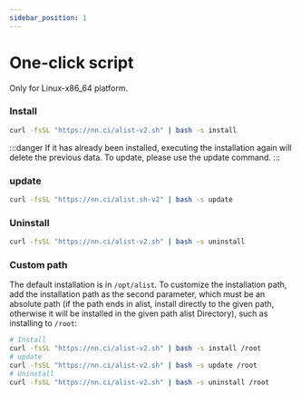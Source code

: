 ```yaml
---
sidebar_position: 1
---
```


# One-click script

Only for Linux-x86_64 platform.

### Install
```bash
curl -fsSL "https://nn.ci/alist-v2.sh" | bash -s install
```
:::danger
If it has already been installed, executing the installation again will delete the previous data. To update, please use the update command.
:::

### update
```bash
curl -fsSL "https://nn.ci/alist.sh-v2" | bash -s update
```

### Uninstall
```bash
curl -fsSL "https://nn.ci/alist-v2.sh" | bash -s uninstall
```

### Custom path
The default installation is in `/opt/alist`. To customize the installation path, add the installation path as the second parameter, which must be an absolute path (if the path ends in alist, install directly to the given path, otherwise it will be installed in the given path alist Directory), such as installing to `/root`:
```bash
# Install
curl -fsSL "https://nn.ci/alist-v2.sh" | bash -s install /root
# update
curl -fsSL "https://nn.ci/alist-v2.sh" | bash -s update /root
# Uninstall
curl -fsSL "https://nn.ci/alist-v2.sh" | bash -s uninstall /root
```